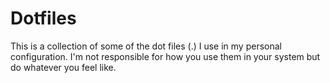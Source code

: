 # Dotfiles
This is a collection of some of the dot files (.<config>) I use in my personal configuration. I'm not responsible for how you use them in your system but do whatever you feel like.
